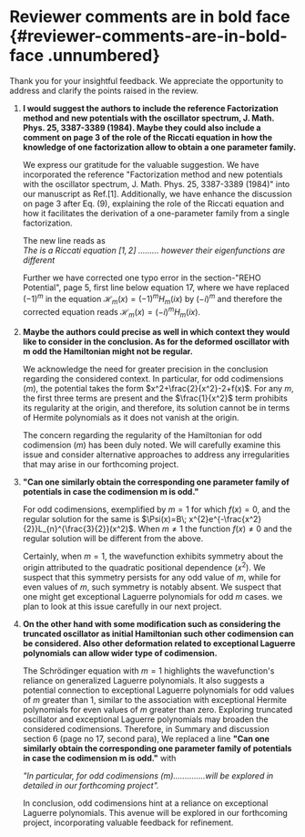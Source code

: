 # Reviewer comments are in bold face {#reviewer-comments-are-in-bold-face .unnumbered}

Thank you for your insightful feedback. We appreciate the opportunity to
address and clarify the points raised in the review.

1.  **I would suggest the authors to include the reference Factorization
    method and new potentials with the oscillator spectrum, J. Math.
    Phys. 25, 3387-3389 (1984). Maybe they could also include a comment
    on page 3 of the role of the Riccati equation in how the knowledge
    of one factorization allow to obtain a one parameter family.**

    We express our gratitude for the valuable suggestion. We have
    incorporated the reference \"Factorization method and new potentials
    with the oscillator spectrum, J. Math. Phys. 25, 3387-3389 (1984)\"
    into our manuscript as Ref.$[1]$. Additionally, we have enhance the
    discussion on page 3 after Eq. (9), explaining the role of the
    Riccati equation and how it facilitates the derivation of a
    one-parameter family from a single factorization.

    The new line reads as\
    *The is a Riccati equation $[1,2]$ \...\...\... however their
    eigenfunctions are different*

    Further we have corrected one typo error in the section-\"REHO
    Potential\", page 5, first line below equation 17, where we have
    replaced $(-1)^m$ in the equation $\mathcal{H}_m(x)=(-1)^mH_m(ix)$
    by $(-i)^m$ and therefore the corrected equation reads
    $\mathcal{H}_m(x)=(-i)^mH_m(ix)$.

2.  **Maybe the authors could precise as well in which context they
    would like to consider in the conclusion. As for the deformed
    oscillator with m odd the Hamiltonian might not be regular.**

    We acknowledge the need for greater precision in the conclusion
    regarding the considered context. In particular, for odd
    codimensions ($m$), the potential takes the form
    $x^2+\frac{2}{x^2}-2+f(x)$. For any $m$, the first three terms are
    present and the $\frac{1}{x^2}$ term prohibits its regularity at the
    origin, and therefore, its solution cannot be in terms of Hermite
    polynomials as it does not vanish at the origin.

    The concern regarding the regularity of the Hamiltonian for odd
    codimension ($m$) has been duly noted. We will carefully examine
    this issue and consider alternative approaches to address any
    irregularities that may arise in our forthcoming project.

3.  **\"Can one similarly obtain the corresponding one parameter family
    of potentials in case the codimension m is odd.\"**

    For odd codimensions, exemplified by $m=1$ for which $f(x)=0$, and
    the regular solution for the same is
    $\Psi(x)=B\; x^{2}e^{-\frac{x^2}{2}}L_{n}^{\frac{3}{2}}(x^2)$. When
    $m\neq 1$ the function $f(x)\neq 0$ and the regular solution will be
    different from the above.

    Certainly, when $m=1$, the wavefunction exhibits symmetry about the
    origin attributed to the quadratic positional dependence ($x^2$). We
    suspect that this symmetry persists for any odd value of $m$, while
    for even values of $m$, such symmetry is notably absent. We suspect
    that one might get exceptional Laguerre polynomials for odd $m$
    cases. we plan to look at this issue carefully in our next project.

4.  **On the other hand with some modification such as considering the
    truncated oscillator as initial Hamiltonian such other codimension
    can be considered. Also other deformation related to exceptional
    Laguerre polynomials can allow wider type of codimension.**

    The Schrödinger equation with $m=1$ highlights the wavefunction's
    reliance on generalized Laguerre polynomials. It also suggests a
    potential connection to exceptional Laguerre polynomials for odd
    values of $m$ greater than 1, similar to the association with
    exceptional Hermite polynomials for even values of $m$ greater than
    zero. Exploring truncated oscillator and exceptional Laguerre
    polynomials may broaden the considered codimensions. Therefore, in
    Summary and discussion section 6 (page no 17, second para), We
    replaced a line **"Can one similarly obtain the corresponding one
    parameter family of potentials in case the codimension m is odd."**
    with

    *"In particular, for odd codimensions (m)\...\...\...\.....will be
    explored in detailed in our forthcoming project".*

    In conclusion, odd codimensions hint at a reliance on exceptional
    Laguerre polynomials. This avenue will be explored in our
    forthcoming project, incorporating valuable feedback for refinement.
